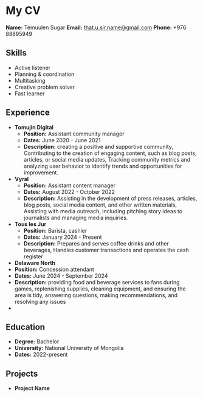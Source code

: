 # My CV

**Name:** Temuulen Sugar
**Email:** that.u.sir.name@gmail.com
**Phone:** +976 88895949

## Skills
* Active listener
* Planning & coordination
* Multitasking
* Creative problem solver
* Fast learner

## Experience
* **Tomujin Digital**
  * **Position:** Assistant community manager
  * **Dates:** June 2020 - June 2021
  * **Description:** creating a positive and supportive community, Contributing to the creation of engaging content, such as blog posts, articles, or social media updates, Tracking community metrics and analyzing user behavior to identify trends and opportunities for improvement.
* **Vyral**
  * **Position:** Assistant content manager
  * **Dates:** August 2022 - October 2022
  * **Description:** Assisting in the development of press releases, articles, blog posts, social media content, and other written materials, Assisting with media outreach, including pitching story ideas to journalists and managing media inquiries.
* **Tous les Jur**
  * **Position:** Barista, cashier
  * **Dates:** January 2024 - Present
  * **Description:** Prepares and serves coffee drinks and other beverages, Handles customer transactions and operates the cash register
 * **Delaware North**
  * **Position:** Concession attendant
  * **Dates:** June 2024 - September 2024
  * **Description:** providing food and beverage services to fans during games, replenishing supplies, cleaning equipment, and ensuring the area is tidy, answering questions, making recommendations, and resolving any issues
  * 
## Education
* **Degree:** Bachelor
* **University:** National University of Mongolia
* **Dates:** 2022-present

## Projects
* **Project Name**
  
